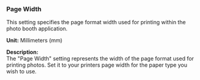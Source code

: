 ### Page Width

This setting specifies the page format width used for printing within the photo booth application.

**Unit:** Millimeters (mm)

**Description:**  
The "Page Width" setting represents the width of the page format used for printing photos. Set it to your printers page width for the paper type you wish to use.

